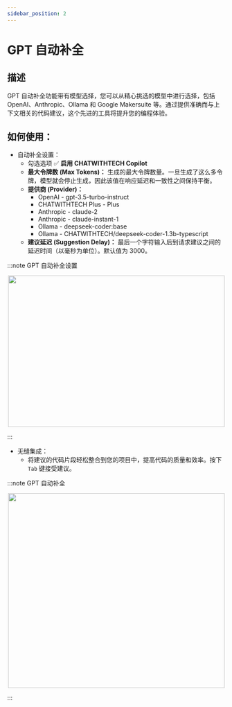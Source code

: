 ```yaml
---
sidebar_position: 2
---
```


# GPT 自动补全

## 描述
GPT 自动补全功能带有模型选择，您可以从精心挑选的模型中进行选择，包括 OpenAI、Anthropic、Ollama 和 Google Makersuite 等。通过提供准确而与上下文相关的代码建议，这个先进的工具将提升您的编程体验。

## 如何使用：
- 自动补全设置：
    - 勾选选项 ✅ **启用 CHATWITHTECH Copilot**
    - **最大令牌数 (Max Tokens)：** 生成的最大令牌数量。一旦生成了这么多令牌，模型就会停止生成，因此该值在响应延迟和一致性之间保持平衡。
    - **提供商 (Provider)：**
        - OpenAI - gpt-3.5-turbo-instruct
        - CHATWITHTECH Plus - Plus
        - Anthropic - claude-2
        - Anthropic - claude-instant-1
        - Ollama - deepseek-coder:base
        - Ollama - CHATWITHTECH/deepseek-coder-1.3b-typescript
    - **建议延迟 (Suggestion Delay)：** 最后一个字符输入后到请求建议之间的延迟时间（以毫秒为单位）。默认值为 3000。

:::note GPT 自动补全设置
<p align="center">
      <img width="500" height="350" src="https://github.com/davila7/code-gpt-docs/assets/37567214/14693326-ee6c-4696-875b-b360188b969d" />
</p>
:::

- 无缝集成：
    - 将建议的代码片段轻松整合到您的项目中，提高代码的质量和效率。按下 `Tab` 键接受建议。

:::note GPT 自动补全
<p align="center">
      <img width="500" height="450" src="https://github.com/davila7/code-gpt-docs/assets/37567214/a3f1d2b5-fc0b-4338-926d-287fcb02465c" />
</p>
:::
